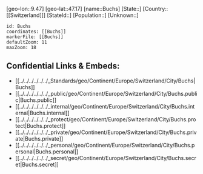 ﻿---
location: [47.17,9.47]
mapzoom: [7,12] 
mapmarker: city 
type: City
tags:
- geo/City


SpocWebEntityId: 29397
isDeleted: false
confidential: public

---
[geo-lon::9.47]
[geo-lat::47.17]
[name::Buchs]
[State::]
[Country::[[Switzerland]]]
[StateId::]
[Population::]
[Unknown::]


```leaflet
id: Buchs
coordinates: [[Buchs]]
markerFile: [[Buchs]]
defaultZoom: 11 
maxZoom: 18
```


## Confidential Links & Embeds: 
- [[../../../../../../_Standards/geo/Continent/Europe/Switzerland/City/Buchs|Buchs]] 
- [[../../../../../../_public/geo/Continent/Europe/Switzerland/City/Buchs.public|Buchs.public]] 
- [[../../../../../../_internal/geo/Continent/Europe/Switzerland/City/Buchs.internal|Buchs.internal]] 
- [[../../../../../../_protect/geo/Continent/Europe/Switzerland/City/Buchs.protect|Buchs.protect]] 
- [[../../../../../../_private/geo/Continent/Europe/Switzerland/City/Buchs.private|Buchs.private]] 
- [[../../../../../../_personal/geo/Continent/Europe/Switzerland/City/Buchs.personal|Buchs.personal]] 
- [[../../../../../../_secret/geo/Continent/Europe/Switzerland/City/Buchs.secret|Buchs.secret]] 
